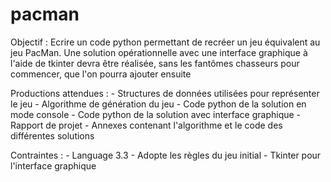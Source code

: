 # pacman

Objectif : Ecrire un code python permettant de recréer un jeu équivalent au jeu PacMan. Une solution opérationnelle avec une interface graphique à l'aide de tkinter devra être réalisée, sans les fantômes chasseurs pour commencer, que l'on pourra ajouter ensuite

Productions attendues :   - Structures de données utilisées pour représenter le jeu
                          - Algorithme de génération du jeu
                          - Code python de la solution en mode console
                          - Code python de la solution avec interface graphique 
                          - Rapport de projet
                          - Annexes contenant l'algorithme et le code des différentes solutions

Contraintes : - Language 3.3
              - Adopte les règles du jeu initial
              - Tkinter pour l'interface graphique
